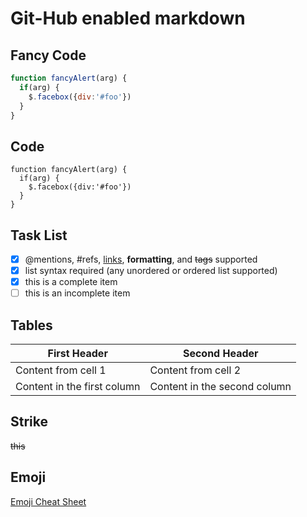 # Git-Hub enabled markdown
## Fancy Code
```javascript
function fancyAlert(arg) {
  if(arg) {
    $.facebox({div:'#foo'})
  }
}
```

## Code
    function fancyAlert(arg) {
      if(arg) {
        $.facebox({div:'#foo'})
      }
    }

## Task List

- [x] @mentions, #refs, [links](), **formatting**, and <del>tags</del> supported
- [x] list syntax required (any unordered or ordered list supported)
- [x] this is a complete item
- [ ] this is an incomplete item

## Tables

First Header | Second Header
------------ | -------------
Content from cell 1 | Content from cell 2
Content in the first column | Content in the second column

## Strike

~~this~~

## Emoji

[Emoji Cheat Sheet](https://www.webpagefx.com/tools/emoji-cheat-sheet/)
